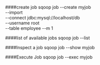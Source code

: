 ####create job
 sqoop job --create myjob \
--import \
--connect jdbc:mysql://localhost/db \
--username root \
--table employee --m 1

####list of available jobs
sqoop job --list

####Inspect a job
 sqoop job --show myjob

####Execute Job
sqoop job --exec myjob
